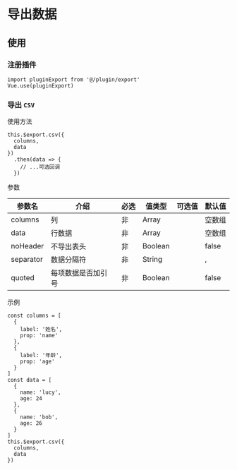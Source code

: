 # 导出数据

## 使用

### 注册插件

```
import pluginExport from '@/plugin/export'
Vue.use(pluginExport)
```

### 导出 `CSV`

使用方法

```
this.$export.csv({
  columns,
  data
})
  .then(data => {
    // ...可选回调
  })
```

参数

| 参数名 | 介绍 | 必选 | 值类型 | 可选值 | 默认值 |
| --- | --- | --- | --- | --- | --- |
| columns | 列 | 非 | Array |  | 空数组 |
| data | 行数据 | 非 | Array |  | 空数组 |
| noHeader | 不导出表头 | 非 | Boolean |  | false |
| separator | 数据分隔符 | 非 | String |  | , |
| quoted | 每项数据是否加引号 | 非 | Boolean |  | false |

示例

```
const columns = [
  {
    label: '姓名',
    prop: 'name'
  },
  {
    label: '年龄',
    prop: 'age'
  }
]
const data = [
  {
    name: 'lucy',
    age: 24
  },
  {
    name: 'bob',
    age: 26
  }
]
this.$export.csv({
  columns,
  data
})
```